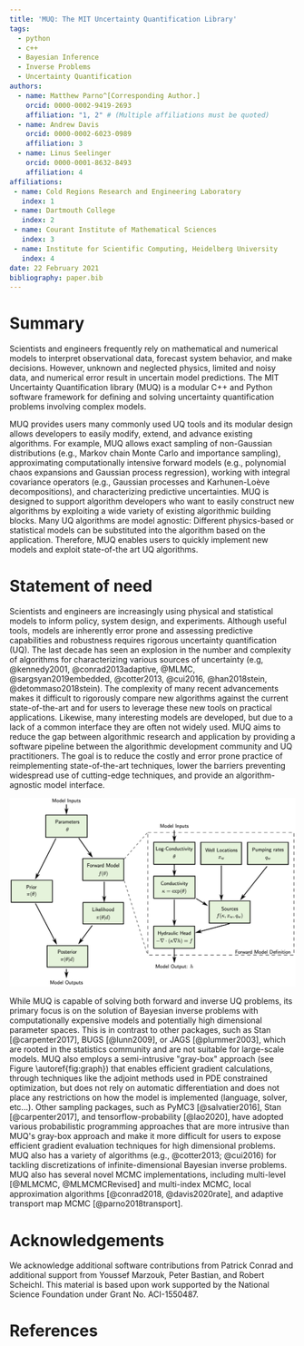 ```yaml
---
title: 'MUQ: The MIT Uncertainty Quantification Library'
tags:
  - python
  - c++
  - Bayesian Inference
  - Inverse Problems
  - Uncertainty Quantification
authors:
  - name: Matthew Parno^[Corresponding Author.]
    orcid: 0000-0002-9419-2693
    affiliation: "1, 2" # (Multiple affiliations must be quoted)
  - name: Andrew Davis
    orcid: 0000-0002-6023-0989
    affiliation: 3
  - name: Linus Seelinger
    orcid: 0000-0001-8632-8493
    affiliation: 4
affiliations:
 - name: Cold Regions Research and Engineering Laboratory
   index: 1
 - name: Dartmouth College
   index: 2
 - name: Courant Institute of Mathematical Sciences
   index: 3
 - name: Institute for Scientific Computing, Heidelberg University
   index: 4
date: 22 February 2021
bibliography: paper.bib
---
```


# Summary

Scientists and engineers frequently rely on mathematical and numerical models to interpret observational data, forecast system behavior, and make decisions. However, unknown and neglected physics, limited and noisy data, and numerical error result in uncertain model predictions. The MIT Uncertainty Quantification library (MUQ) is a modular C++ and Python software framework for defining and solving uncertainty quantification problems involving complex models.  

MUQ provides users many commonly used UQ tools and its modular design allows developers to easily modify, extend, and advance existing algorithms. For example, MUQ allows exact sampling of non-Gaussian distributions (e.g., Markov chain Monte Carlo and importance sampling), approximating computationally intensive forward models (e.g., polynomial chaos expansions and Gaussian process regression), working with integral covariance operators (e.g., Gaussian processes and Karhunen-Lo&egrave;ve decompositions), and characterizing predictive uncertainties. MUQ is designed to support algorithm developers who want to easily construct new algorithms by exploiting a wide variety of existing algorithmic building blocks. Many UQ algorithms are model agnostic: Different physics-based or statistical models can be substituted into the algorithm based on the application. Therefore, MUQ enables users to quickly implement new models and exploit state-of-the art UQ algorithms.


# Statement of need

Scientists and engineers are increasingly using physical and statistical models to inform policy, system design, and experiments. Although useful tools, models are inherently error prone and assessing predictive capabilities and robustness requires rigorous uncertainty quantification (UQ). The last decade has seen an explosion in the number and complexity of algorithms for characterizing various sources of uncertainty (e.g, @kennedy2001, @conrad2013adaptive, @MLMC, @sargsyan2019embedded, @cotter2013, @cui2016, @han2018stein, @detommaso2018stein). The complexity of many recent advancements makes it difficult to rigorously compare new algorithms against the current state-of-the-art and for users to leverage these new tools on practical applications. Likewise, many interesting models are developed, but due to a lack of a common interface they are often not widely used. MUQ aims to reduce the gap between algorithmic research and application by providing a software pipeline between the algorithmic development community and UQ practitioners.  The goal is to reduce the costly and error prone practice of reimplementing state-of-the-art techniques, lower the barriers preventing widespread use of cutting-edge techniques, and provide an algorithm-agnostic model interface.

![MUQ allows for complicated models to be constructed by connecting model components on a graph.  Here is a possible graph for a Bayesian inverse problem built on a model for groundwater flow.  MUQ treats each box as a black-box, but if all components can provide derivative information individually, e.g., through adjoint methods, then MUQ can compute gradients, Jacobians, and Hessian actions through the entire graph. \label{fig:graph}](Graph.png)

While MUQ is capable of solving both forward and inverse UQ problems, its primary focus is on the solution of Bayesian inverse problems with computationally expensive models and potentially high dimensional parameter spaces. This is in contrast to other packages, such as Stan [@carpenter2017], BUGS [@lunn2009], or JAGS [@plummer2003], which are rooted in the statistics community and are not suitable for large-scale models. MUQ also employs a semi-intrusive "gray-box" approach (see Figure \autoref{fig:graph}) that enables efficient gradient calculations, through techniques like the adjoint methods used in PDE constrained optimization, but does not rely on automatic differentiation and does not place any restrictions on how the model is implemented (language, solver, etc...).  Other sampling packages, such as PyMC3 [@salvatier2016], Stan [@carpenter2017], and tensorflow-probability [@lao2020], have adopted various probabilistic programming approaches that are more intrusive than MUQ's gray-box approach and make it more difficult for users to expose efficient gradient evaluation techniques for high dimensional problems. MUQ also has a variety of algorithms (e.g., @cotter2013; @cui2016) for tackling discretizations of infinite-dimensional Bayesian inverse problems.  MUQ also has several novel MCMC implementations, including multi-level [@MLMCMC, @MLMCMCRevised] and multi-index MCMC, local approximation algorithms [@conrad2018, @davis2020rate], and adaptive transport map MCMC [@parno2018transport].


# Acknowledgements

We acknowledge additional software contributions from Patrick Conrad and additional support from Youssef Marzouk, Peter Bastian, and Robert Scheichl.  This material is based upon work supported by the National Science Foundation under Grant No. ACI-1550487.

# References
